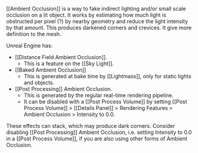 [[Ambient Occlusion]] is a way to fake indirect lighting and/or small scale occlusion on a lit object.
It works by estimating how much light is obstructed per pixel (?) by nearby geometry and reduce the light intensity by that amount.
This produces darkened corners and crevices.
It give more definition to the mesh.

Unreal Engine has:
- [[Distance Field Ambient Occlusion]].
	- This is a feature on the [[Sky Light]].
- [[Baked Ambient Occlusion]]
	- This is generated at bake time by [[Lightmass]], only for static lights and objects.
- [[Post Processing]] Ambient Occlusion.
	- This is generated by the regular real-time rendering pipeline.
	- It can be disabled with a [[Post Process Volume]] by setting [[Post Process Volume]] > [[Details Panel]] > Rendering Features > Ambient Occlusion > Intensity to 0.0.

These effects can stack, which may produce dark corners.
Consider disabling [[Post Processing]] Ambient Occlusion, i.e. setting Intensity to 0.0 in  a [[Post Process Volume]], if you are also using other forms of Ambient Occlusion.
